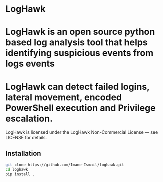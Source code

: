 # LogHawk

# LogHawk is an open source python based log analysis tool that helps identifying suspicious events from logs events 
# LogHawk can detect failed logins, lateral movement, encoded PowerShell execution and Privilege escalation.

LogHawk is licensed under the LogHawk Non-Commercial License — see LICENSE for details.

## Installation

```bash
git clone https://github.com/Imane-Ismail/loghawk.git
cd loghawk
pip install .
